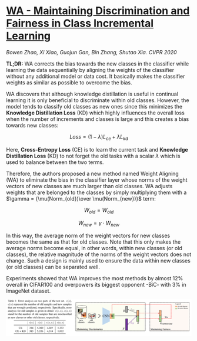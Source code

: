 # [WA - Maintaining Discrimination and Fairness in Class Incremental Learning](https://arxiv.org/abs/1911.07053)

*Bowen Zhao, Xi Xiao, Guojun Gan, Bin Zhang, Shutao Xia.* *CVPR 2020*

**TL;DR:** WA corrects the bias towards the new classes in the classifier while learning the data sequentially 
by aligning the weights of the classifier without any additional model or data cost. 
It basically makes the classifier weights as similar as possible to overcome the bias.


WA discovers that although knowledge distillation is useful in continual learning it is only beneficial to discriminate within old classes. 
However, the model tends to classify old classes as new ones since this minimizes the **Knowledge Distillation Loss** (KD) which 
highly influences the overall loss when the number of increments and classes is large and this creates a bias towards new classes:

$$
Loss = (1-\lambda)L_{ce} + \lambda L_{kd}
$$

Here, **Cross-Entropy Loss** (CE) is to learn the current task and **Knowledge Distillation Loss** (KD) to not forget the old tasks 
with a scalar $\lambda$ which is used to balance between the two terms. 

Therefore, the authors proposed a new method named Weight Aligning (WA) to eliminate the bias in the classifier layer 
whose norms of the weight vectors of new classes are much larger than old classes. WA adjusts weights that are belonged to the classes 
by simply multiplying them with a $\gamma = {\mu(Norm_{old})\over \mu(Norm_{new})}$ term: 

$$
W_{old} = W_{old}
$$

$$
W_{new}=\gamma \cdot W_{new}
$$

In this way, the average norm of the weight vectors for new classes becomes the same as that for old classes. 
Note that this only makes the average norms become equal, in other words, within new classes (or old classes), 
the relative magnitude of the norms of the weight vectors does not change. 
Such a design is mainly used to ensure the data within new classes (or old classes) can be separated well.

Experiments showed that WA improves the most methods by almost 12% overall in CIFAR100 and overpowers its biggest opponent -BiC- with 3% in ImageNet dataset.

<p align="center">
  <img src="https://github.com/muratonuryildirim/muratonuryildirim/blob/master/blog/img/wa.png?raw=true" width=900>
</p>
